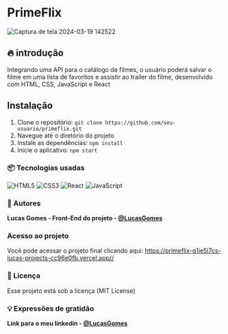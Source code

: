 # PrimeFlix
![Captura de tela 2024-03-19 142522](https://github.com/lucasgomesdacruz/primeflix/assets/112510742/dedf4e7d-1f36-4af2-9540-8fb3068d0dca)

## 🔥 introdução
Integrando uma API para o catálogo de filmes, o usuário poderá salvar o filme em uma lista de favoritos e assistir ao trailer do filme, desenvolvido com HTML, CSS, JavaScript e React

## Instalação
1. Clone o repositório: `git clone https://github.com/seu-usuario/primeflix.git`
2. Navegue até o diretório do projeto
3. Instale as dependências: `npm install`
4. Inicie o aplicativo: `npm start`

### 📦 Tecnologias usadas
![HTML5](https://img.shields.io/badge/html5-%23E34F26.svg?style=for-the-badge&logo=html5&logoColor=white) ![CSS3](https://img.shields.io/badge/css3-%231572B6.svg?style=for-the-badge&logo=css3&logoColor=white) ![React](https://img.shields.io/badge/react-%2320232a.svg?style=for-the-badge&logo=react&logoColor=%2361DAFB) ![JavaScript](https://img.shields.io/badge/javascript-%23323330.svg?style=for-the-badge&logo=javascript&logoColor=%23F7DF1E) 

### 👷 Autores

**Lucas Gomes - Front-End do projeto - [@LucasGomes](https://github.com/lucasgomesdacruz)**

### Acesso ao projeto
Você pode acessar o projeto final clicando aqui: <a>https://primeflix-q1ie5l7cs-lucas-projects-cc96e0fb.vercel.app//</a>

### 📄 Licença
Esse projeto está sob a licença (MIT License)

### 💡 Expressões de gratidão
**Link para o meu linkedin - [@LucasGomes](https://www.linkedin.com/in/lucaass1997)**
